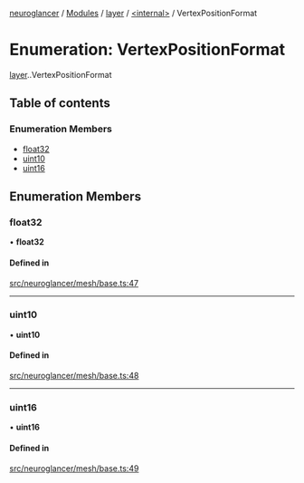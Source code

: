 [neuroglancer](../README.md) / [Modules](../modules.md) / [layer](../modules/layer.md) / [<internal\>](../modules/layer._internal_.md) / VertexPositionFormat

# Enumeration: VertexPositionFormat

[layer](../modules/layer.md).[<internal>](../modules/layer._internal_.md).VertexPositionFormat

## Table of contents

### Enumeration Members

- [float32](layer._internal_.VertexPositionFormat.md#float32)
- [uint10](layer._internal_.VertexPositionFormat.md#uint10)
- [uint16](layer._internal_.VertexPositionFormat.md#uint16)

## Enumeration Members

### float32

• **float32**

#### Defined in

[src/neuroglancer/mesh/base.ts:47](https://github.com/ActiveBrainAtlas2/neuroglancer/blob/540617bc/src/neuroglancer/mesh/base.ts#L47)

___

### uint10

• **uint10**

#### Defined in

[src/neuroglancer/mesh/base.ts:48](https://github.com/ActiveBrainAtlas2/neuroglancer/blob/540617bc/src/neuroglancer/mesh/base.ts#L48)

___

### uint16

• **uint16**

#### Defined in

[src/neuroglancer/mesh/base.ts:49](https://github.com/ActiveBrainAtlas2/neuroglancer/blob/540617bc/src/neuroglancer/mesh/base.ts#L49)
